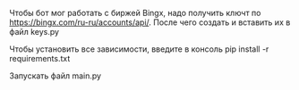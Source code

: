 Чтобы бот мог работать с биржей Bingx, надо получить ключт по https://bingx.com/ru-ru/accounts/api/. После чего создать и вставить их в файл keys.py

Чтобы установить все зависимости,  введите в консоль pip install -r requirements.txt

Запускать файл main.py
